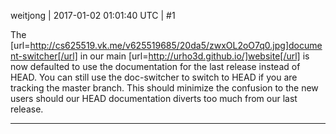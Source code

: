 weitjong | 2017-01-02 01:01:40 UTC | #1

The [url=http://cs625519.vk.me/v625519685/20da5/zwxOL2oO7q0.jpg]document-switcher[/url] in our main [url=http://urho3d.github.io/]website[/url] is now defaulted to use the documentation for the last release instead of HEAD. You can still use the doc-switcher to switch to HEAD if you are tracking the master branch. This should minimize the confusion to the new users should our HEAD documentation diverts too much from our last release.

-------------------------

